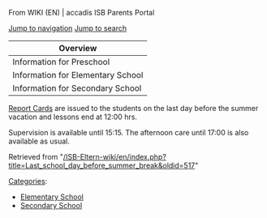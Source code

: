From WIKI (EN) | accadis ISB Parents Portal

[Jump to navigation](/ISB-Eltern-wiki/en/Last_school_day_before_summer_break#mw-head) [Jump to search](/ISB-Eltern-wiki/en/Last_school_day_before_summer_break#searchInput)

| Overview |
| --- |
| Information for Preschool | no |
| Information for Elementary School | yes |
| Information for Secondary School | yes |

[Report Cards](/ISB-Eltern-wiki/en/Grades_and_Report_Cards "Grades and Report Cards") are issued to the students on the last day before the summer vacation and lessons end at 12:00 hrs.

Supervision is available until 15:15. The afternoon care until 17:00 is also available as usual.

Retrieved from "[/ISB-Eltern-wiki/en/index.php?title=Last\_school\_day\_before\_summer\_break&oldid=517](/ISB-Eltern-wiki/en/index.php?title=Last_school_day_before_summer_break&oldid=517)"

[Categories](/ISB-Eltern-wiki/en/Special:Categories "Special:Categories"):

-   [Elementary School](/ISB-Eltern-wiki/en/Category:Elementary_School "Category:Elementary School")
-   [Secondary School](/ISB-Eltern-wiki/en/Category:Secondary_School "Category:Secondary School")